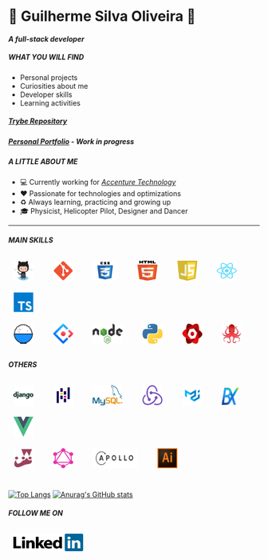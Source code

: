 <!--
### Hi there 👋
**Gui-Alucard/Gui-Alucard** is a ✨ _special_ ✨ repository because its `README.md` (this file) appears on your GitHub profile.

Here are some ideas to get you started:

- 🔭 I’m currently working on ...
- 🌱 I’m currently learning ...
- 👯 I’m looking to collaborate on ...
- 🤔 I’m looking for help with ...
- 💬 Ask me about ...
- 📫 How to reach me: ...
- 😄 Pronouns: ...
- ⚡ Fun fact: ...
-->

# 🌱 Guilherme Silva Oliveira 🌱 
#### *A full-stack developer*

##### WHAT YOU WILL FIND

- Personal projects
- Curiosities about me
- Developer skills
- Learning activities

##### *[Trybe Repository](https://github.com/Gui-Alucard/Trybe)*
##### *[Personal Portfolio](https://gui-alucard.github.io/portifolio/) - Work in progress*

##### A LITTLE ABOUT ME

- :computer:  Currently working for *[Accenture Technology](https://www.accenture.com/br-pt)*
- :heart:  Passionate for technologies and optimizations
- :recycle:  Always learning, practicing and growing up
- :mortar_board:  Physicist, Helicopter Pilot, Designer and Dancer

___

##### MAIN SKILLS
<div>
<img src="./img/Octocat.png" width="40" height="40" style="margin: 10px" />
&nbsp;&nbsp;&nbsp;
<img src="./img/Git_icon.svg" width="40" height="40" style="margin: 10px" />
&nbsp;&nbsp;&nbsp;
<img src="./img/css3.svg" width="50" height="40" style="margin: 10px" />
&nbsp;&nbsp;&nbsp;
<img src="./img/html-5.svg" width="40" height="40" style="margin: 10px" />
&nbsp;&nbsp;&nbsp;
<img src="./img/javascript-1.svg" width="40" height="40" style="margin: 10px" />
&nbsp;&nbsp;&nbsp;
<img src="./img/react-2.svg" width="40" height="40" style="margin: 10px" />
&nbsp;&nbsp;&nbsp;
<img src="./img/typescript.png" width="40" height="40" style="margin: 10px" />
&nbsp;&nbsp;&nbsp; <br />
<img src="./img/umijs.png" width="40" height="40" style="margin: 10px" />
&nbsp;&nbsp;&nbsp;
<img src="./img/antdesign.png" width="40" height="40" style="margin: 10px" />
&nbsp;&nbsp;&nbsp;
<img src="./img/nodejs-1.svg" width="60" height="40" style="margin: 10px" />
&nbsp;&nbsp;&nbsp;
<img src="./img/python.png" width="40" height="40" style="margin: 10px" />
&nbsp;&nbsp;&nbsp;
<img src="./img/reactpdf.png" width="40" height="40" style="margin: 10px" />
&nbsp;&nbsp;&nbsp;
<img src="./img/rtl.png" width="40" height="40" style="margin: 10px" />
&nbsp;&nbsp;&nbsp;
</div>


##### OTHERS
<div>
<img src="./img/django.png" width="40" height="40" style="margin: 10px" />
&nbsp;&nbsp;&nbsp;
<img src="./img/Pandas.svg" width="40" height="40" style="margin: 10px" />
&nbsp;&nbsp;&nbsp;
<img src="./img/mysql.png" width="60" height="40" style="margin: 10px" />
&nbsp;&nbsp;&nbsp;
<img src="./img/redux.svg" width="40" height="40" style="margin: 10px" />
&nbsp;&nbsp;&nbsp;
<img src="./img/materialui.png" width="40" height="40" style="margin: 10px" />
&nbsp;&nbsp;&nbsp;
<img src="./img/bizchart.png" width="35" height="35" style="margin: 10px" />
&nbsp;&nbsp;&nbsp;
<img src="./img/vue-js-1.svg" width="40" height="40" style="margin: 10px" />
&nbsp;&nbsp;&nbsp;<br />
<img src="./img/jest-0.svg" width="40" height="40" style="margin: 10px" />
&nbsp;&nbsp;&nbsp;
<img src="./img/graphql.svg" width="40" height="40" style="margin: 10px" />
&nbsp;&nbsp;&nbsp;
<img src="./img/apollo-graphql-1.svg" width="90" height="40" style="margin: 10px" />
&nbsp;&nbsp;&nbsp;
<img src="./img/adobe-illustrator-cc.svg" width="40" height="40" style="margin: 10px"/>
&nbsp;&nbsp;&nbsp;
</div>  
</br>

[![Top Langs](https://github-readme-stats.vercel.app/api/top-langs/?username=Gui-Alucard&layout=compact&theme=synthwave)](https://github.com/anuraghazra/github-readme-stats)
[![Anurag's GitHub stats](https://github-readme-stats.vercel.app/api?username=Gui-Alucard&hide=stars,issues&theme=synthwave)](https://github.com/anuraghazra/github-readme-stats)

##### FOLLOW ME ON

<a href="https://www.linkedin.com/in/guilhermesilva-oliveira/" target="_blank" rel="noopener noreferrer"><img src="./img/linkedin.svg" width="140" height="35" style="margin: 10px"/></a>

</br></br>
